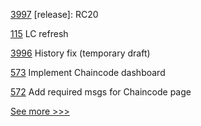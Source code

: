 
[3997](https://github.com/hyperledger/iroha/pull/3997) [release]: RC20

[115](https://github.com/hyperledger-labs/yui-relayer/pull/115) LC refresh

[3996](https://github.com/hyperledger/iroha/pull/3996) History fix (temporary draft)

[573](https://github.com/hyperledger/cello/pull/573) Implement Chaincode dashboard

[572](https://github.com/hyperledger/cello/pull/572) Add required msgs for Chaincode page


[See more >>>](https://start-here.hyperledger.org/pull-requests)
